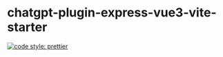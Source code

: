 # chatgpt-plugin-express-vue3-vite-starter

[![code style: prettier](https://img.shields.io/badge/code_style-prettier-ff69b4.svg?style=flat-square)](https://github.com/prettier/prettier)

